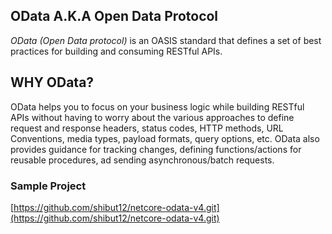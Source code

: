 ## OData A.K.A Open Data Protocol
*OData (Open Data protocol)* is an OASIS standard that defines a set of best practices for building and consuming RESTful APIs.

## WHY OData?
OData helps you to focus on your business logic while building RESTful APIs without having to worry about the various approaches to define request and response headers, status codes, HTTP methods, URL Conventions, media types, payload formats, query options, etc. OData also provides guidance for tracking changes, defining functions/actions for reusable procedures, ad sending asynchronous/batch requests.

### Sample Project 
[https://github.com/shibut12/netcore-odata-v4.git](https://github.com/shibut12/netcore-odata-v4.git)